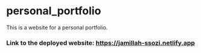 # personal_portfolio
This is a website for a personal portfolio.
### Link to the deployed website: https://jamillah-ssozi.netlify.app
